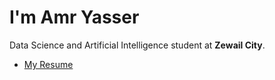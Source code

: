 # I'm Amr Yasser

Data Science and Artificial Intelligence student at **Zewail City**.

- [My Resume](https://amr-yasser226.github.io/amr-yasser226/resume.pdf)
